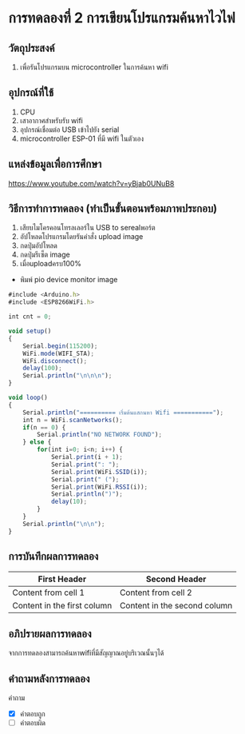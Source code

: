 # การทดลองที่ 2 การเขียนโปรแกรมค้นหาไวไฟ

## วัตถุประสงค์ 
1. เพื่อรันโปรแกรมบน microcontroller ในการค้นหา wifi

## อุปกรณ์ที่ใช้ 
1. CPU
2. เสาอากาศสำหรับรับ wifi
3. อุปกรณ์เชื่อมต่อ USB เข้าไปยัง serial
4. microcontroller ESP-01 ที่มี wifi ในตัวเอง

## แหล่งข้อมูลเพื่อการศึกษา
https://www.youtube.com/watch?v=yBjab0UNuB8

## วิธีการทำการทดลอง (ทำเป็นขั้นตอนพร้อมภาพประกอบ)

1. เสียบไมโครคอนโทรลเลอร์ใน USB to serealพอร์ต
2. อัปโหลดโปรแกรมโดยรันคำสั่ง upload image
3. กดปุ่มอัปโหลด
4. กดปุ่มรีเซ็ต image
5. เมื่อuploadครบ100%
  - พิมพ์ pio device monitor image

```javascript
#include <Arduino.h>
#include <ESP8266WiFi.h>

int cnt = 0;

void setup()
{
	Serial.begin(115200);
	WiFi.mode(WIFI_STA);
	WiFi.disconnect();
	delay(100);
	Serial.println("\n\n\n");
}

void loop()
{
	Serial.println("========== เริ่มต้นแสกนหา Wifi ===========");
	int n = WiFi.scanNetworks();
	if(n == 0) {
		Serial.println("NO NETWORK FOUND");
	} else {
		for(int i=0; i<n; i++) {
			Serial.print(i + 1);
			Serial.print(": ");
			Serial.print(WiFi.SSID(i));
			Serial.print(" (");
			Serial.print(WiFi.RSSI(i));
			Serial.println(")");
			delay(10);
		}
	}
	Serial.println("\n\n");
}
```

## การบันทึกผลการทดลอง 
First Header | Second Header
------------ | -------------
Content from cell 1 | Content from cell 2
Content in the first column | Content in the second column


## อภิปรายผลการทดลอง
จากการทดลองสามารถค้นหาwifiที่มีสัญญาณอยู่บริเวณนั้นๆได้

## คำถามหลังการทดลอง 
คำถาม
- [x] คำตอบถูก
- [ ] คำตอบผิด
